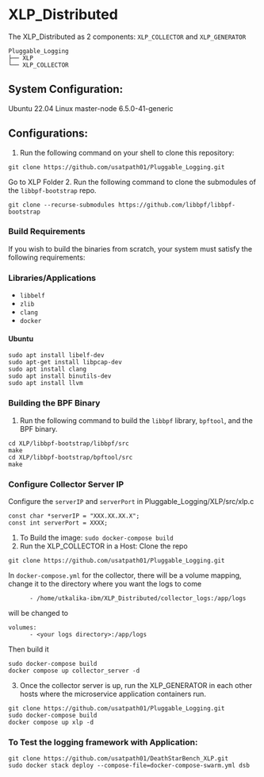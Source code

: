 # XLP_Distributed
The XLP_Distributed as 2 components: `XLP_COLLECTOR` and `XLP_GENERATOR`

```
Pluggable_Logging
├── XLP
└── XLP_COLLECTOR
```
## System Configuration:
Ubuntu 22.04
Linux master-node 6.5.0-41-generic

## Configurations:
1. Run the following command on your shell to clone this repository:
```
git clone https://github.com/usatpath01/Pluggable_Logging.git
```
Go to XLP Folder
2. Run the following command to clone the submodules of the `libbpf-bootstrap` repo.
```
git clone --recurse-submodules https://github.com/libbpf/libbpf-bootstrap
```
### Build Requirements
If you wish to build the binaries from scratch, your system must satisfy the following requirements:
### Libraries/Applications
- `libbelf`
- `zlib`
- `clang`
- `docker`

#### Ubuntu
```
sudo apt install libelf-dev
sudo apt-get install libpcap-dev
sudo apt install clang
sudo apt install binutils-dev
sudo apt install llvm
```

### Building the BPF Binary
1. Run the following command to build the `libbpf` library, `bpftool`, and the BPF binary.
```
cd XLP/libbpf-bootstrap/libbpf/src
make
cd XLP/libbpf-bootstrap/bpftool/src
make
```

### Configure Collector Server IP
Configure the `serverIP` and `serverPort` in Pluggable_Logging/XLP/src/xlp.c
```
const char *serverIP = "XXX.XX.XX.X";
const int serverPort = XXXX;
```

1. To Build the image: 
`sudo docker-compose build`
2. Run the XLP_COLLECTOR in a Host:
Clone the repo
```
git clone https://github.com/usatpath01/Pluggable_Logging.git
```
In `docker-compose.yml` for the collector,  there will be a volume mapping, change it to the directory where you want the logs to come 
``` volumes:
      - /home/utkalika-ibm/XLP_Distributed/collector_logs:/app/logs
```
will be changed to 
```
volumes:
      - <your logs directory>:/app/logs
```
Then build it 
```
sudo docker-compose build
docker compose up collector_server -d
```
3. Once the collector server is up, run the XLP_GENERATOR in each other hosts where the microservice application containers run.
```
git clone https://github.com/usatpath01/Pluggable_Logging.git
sudo docker-compose build
docker compose up xlp -d
```
    
### To Test the logging framework with Application:
```
git clone https://github.com/usatpath01/DeathStarBench_XLP.git
sudo docker stack deploy --compose-file=docker-compose-swarm.yml dsb
```
